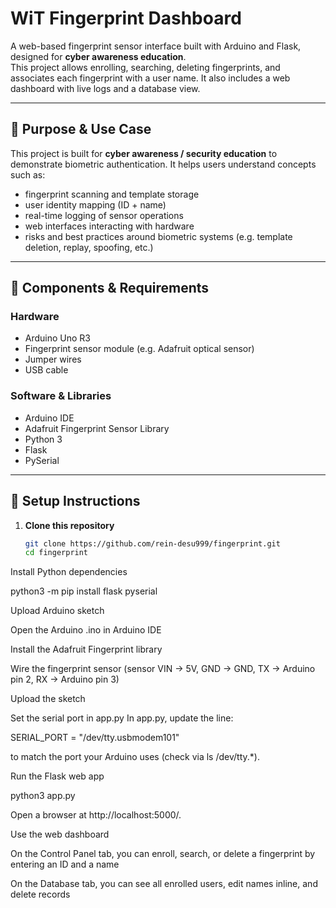# WiT Fingerprint Dashboard

A web-based fingerprint sensor interface built with Arduino and Flask, designed for **cyber awareness education**.  
This project allows enrolling, searching, deleting fingerprints, and associates each fingerprint with a user name. It also includes a web dashboard with live logs and a database view.

---

## 🎯 Purpose & Use Case

This project is built for **cyber awareness / security education** to demonstrate biometric authentication. It helps users understand concepts such as:
- fingerprint scanning and template storage  
- user identity mapping (ID + name)  
- real-time logging of sensor operations  
- web interfaces interacting with hardware  
- risks and best practices around biometric systems (e.g. template deletion, replay, spoofing, etc.)

---

## 🧰 Components & Requirements

### Hardware
- Arduino Uno R3  
- Fingerprint sensor module (e.g. Adafruit optical sensor)  
- Jumper wires  
- USB cable  

### Software & Libraries
- Arduino IDE  
- Adafruit Fingerprint Sensor Library  
- Python 3  
- Flask  
- PySerial  

---

## 🚀 Setup Instructions

1. **Clone this repository**  
   ```bash
   git clone https://github.com/rein-desu999/fingerprint.git
   cd fingerprint
Install Python dependencies

python3 -m pip install flask pyserial


Upload Arduino sketch

Open the Arduino .ino in Arduino IDE

Install the Adafruit Fingerprint library

Wire the fingerprint sensor (sensor VIN → 5V, GND → GND, TX → Arduino pin 2, RX → Arduino pin 3)

Upload the sketch

Set the serial port in app.py
In app.py, update the line:

SERIAL_PORT = "/dev/tty.usbmodem101"


to match the port your Arduino uses (check via ls /dev/tty.*).

Run the Flask web app

python3 app.py


Open a browser at http://localhost:5000/.

Use the web dashboard

On the Control Panel tab, you can enroll, search, or delete a fingerprint by entering an ID and a name

On the Database tab, you can see all enrolled users, edit names inline, and delete records

